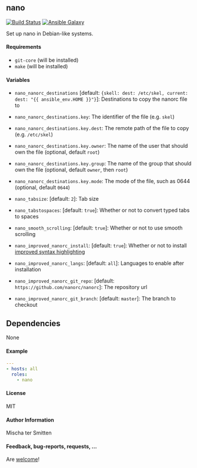 ## nano

[![Build Status](https://travis-ci.org/Oefenweb/ansible-nano.svg?branch=master)](https://travis-ci.org/Oefenweb/ansible-nano) [![Ansible Galaxy](http://img.shields.io/badge/ansible--galaxy-nano-blue.svg)](https://galaxy.ansible.com/Oefenweb/nano)

Set up nano in Debian-like systems.

#### Requirements

* `git-core` (will be installed)
* `make` (will be installed)

#### Variables

* `nano_nanorc_destinations` [default: `{skell: dest: /etc/skel, current: dest: "{{ ansible_env.HOME }}"}`]: Destinations to copy the nanorc file to
* `nano_nanorc_destinations.key`: The identifier of the file (e.g. `skel`)
* `nano_nanorc_destinations.key.dest`: The remote path of the file to copy (e.g. `/etc/skel`)
* `nano_nanorc_destinations.key.owner`: The name of the user that should own the file (optional, default `root`)
* `nano_nanorc_destinations.key.group`: The name of the group that should own the file (optional, default `owner`, then `root`)
* `nano_nanorc_destinations.key.mode`: The mode of the file, such as 0644 (optional, default `0644`)

* `nano_tabsize`: [default: `2`]: Tab size
* `nano_tabstospaces`: [default: `true`]: Whether or not to convert typed tabs to spaces
* `nano_smooth_scrolling`: [default: `true`]: Whether or not to use smooth scrolling

* `nano_improved_nanorc_install`: [default: `true`]: Whether or not to install [improved syntax highlighting](https://github.com/nanorc/nanorc)
* `nano_improved_nanorc_langs`: [default: `all`]: Languages to enable after installation
* `nano_improved_nanorc_git_repo`: [default: `https://github.com/nanorc/nanorc`]: The repository url
* `nano_improved_nanorc_git_branch`: [default: `master`]: The branch to checkout

## Dependencies

None

#### Example

```yaml
---
- hosts: all
  roles:
    - nano
```

#### License

MIT

#### Author Information

Mischa ter Smitten

#### Feedback, bug-reports, requests, ...

Are [welcome](https://github.com/Oefenweb/ansible-nano/issues)!
